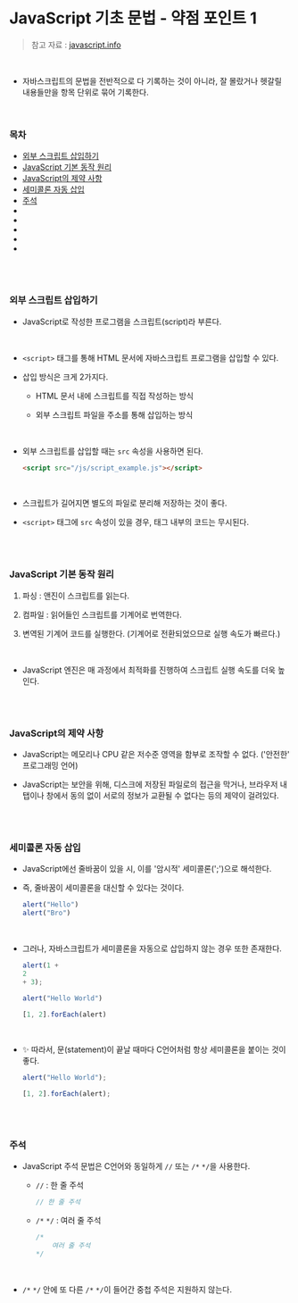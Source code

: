 # JavaScript 기초 문법 - 약점 포인트 1

> 참고 자료 : <a href="https://ko.javascript.info/">javascript.info</a>

<br/>

* 자바스크립트의 문법을 전반적으로 다 기록하는 것이 아니라, 잘 몰랐거나 헷갈릴 내용들만을 항목 단위로 묶어 기록한다.

<br/>

### 목차

* <a href="">외부 스크립트 삽입하기</a>
* <a href="">JavaScript 기본 동작 원리</a>
* <a href="">JavaScript의 제약 사항</a>
* <a href="">세미콜론 자동 삽입</a>
* <a href="">주석</a>
* <a href=""></a>
* <a href=""></a>
* <a href=""></a>
* <a href=""></a>
* <a href=""></a>

<br/><br/>

### 외부 스크립트 삽입하기

* JavaScript로 작성한 프로그램을 스크립트(script)라 부른다.

<br/>

* <code>\<script></code> 태그를 통해 HTML 문서에 자바스크립트 프로그램을 삽입할 수 있다.

* 삽입 방식은 크게 2가지다.

    * HTML 문서 내에 스크립트를 직접 작성하는 방식

    * 외부 스크립트 파일을 주소를 통해 삽입하는 방식

<br/>

* 외부 스크립트를 삽입할 때는 <code>src</code> 속성을 사용하면 된다.

    ```html
    <script src="/js/script_example.js"></script>
    ```

<br/>

* 스크립트가 길어지면 별도의 파일로 분리해 저장하는 것이 좋다.

* <code>\<script></code> 태그에 <code>src</code> 속성이 있을 경우, 태그 내부의 코드는 무시된다.

<br/><br/>

### JavaScript 기본 동작 원리

1. 파싱 : 앤진이 스크립트를 읽는다.

2. 컴파일 : 읽어들인 스크립트를 기계어로 번역한다.

3. 변역된 기계어 코드를 실행한다. (기계어로 전환되었으므로 실행 속도가 빠르다.)

<br/>

* JavaScript 엔진은 매 과정에서 최적화를 진행하여 스크립트 실행 속도를 더욱 높인다.

<br/><br/>

### JavaScript의 제약 사항

* JavaScript는 메모리나 CPU 같은 저수준 영역을 함부로 조작할 수 없다. ('안전한' 프로그래밍 언어)

* JavaScript는 보안을 위해, 디스크에 저장된 파일로의 접근을 막거나, 브라우저 내 탭이나 창에서 동의 없이 서로의 정보가 교환될 수 없다는 등의 제약이 걸려있다.

<br/><br/>

### 세미콜론 자동 삽입

* JavaScript에선 줄바꿈이 있을 시, 이를 '암시적' 세미콜론(';')으로 해석한다.

* 즉, 줄바꿈이 세미콜론을 대신할 수 있다는 것이다.

    ```javascript
    alert("Hello")
    alert("Bro")
    ```

<br/>

* 그러나, 자바스크립트가 세미콜론을 자동으로 삽입하지 않는 경우 또한 존재한다.

    ```javascript
    alert(1 + 
    2
    + 3);
    ```

    ```javascript
    alert("Hello World")

    [1, 2].forEach(alert)
    ```

<br/>

* ✨ 따라서, 문(statement)이 끝날 때마다 C언어처럼 항상 세미콜론을 붙이는 것이 좋다.

    ```javascript
    alert("Hello World");

    [1, 2].forEach(alert);
    ```

<br/><br/>

### 주석

* JavaScript 주석 문법은 C언어와 동일하게 <code>//</code> 또는 <code>/\*</code> <code>*/</code>을 사용한다.

    * <code>//</code> : 한 줄 주석

        ```javascript
        // 한 줄 주석
        ```

    * <code>/\*</code> <code>*/</code> : 여러 줄 주석

        ```javascript
        /*
            여러 줄 주석
        */
        ```

<br/>

* <code>/\*</code> <code>*/</code> 안에 또 다른 <code>/\*</code> <code>\*/</code>이 들어간 중첩 주석은 지원하지 않는다.